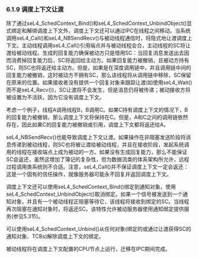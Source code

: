 ### 6.1.9  调度上下文让渡

除了通过seL4_SchedContext_Bind()和seL4_SchedContext_UnbindObject()显式绑定和解绑调度上下文外，调度上下文还可以通过IPC在线程之间移动。当系统调用seL4_Call()和seL4_NBSendRecv()与被动线程通信时，将隐式地让渡调度上下文。主动线程调用seL4_Call()引用端点并与被动线程会合，主动线程的SC将让渡给被动线程。生成的回复能力确保被动方只是借用SC：当回复消息发送出去因而消费掉回复能力后，SC将返回给主动方。如果回复能力被撤销，且被动方持有SC，则SC也将返还给主动方。但是，如果是在深度调用链中，并且调用链中间的回复能力被撤销，这时被动方不拥有SC，那么该线程将从调用链中移除，SC保留在原来的位置。如果接收者没有提供一个回复对象来跟踪让渡(如使用seL4_Wait()而不是seL4_Recv())，SC让渡将不会发生，但是消息仍将被传递；被动接收方将被设置为不活跃，因为它没有调度上下文。

考虑一个例子，线程A调用线程B，B调用C。如果C持有调度上下文的情况下，B的回复能力被撤销，那么调度上下文将保持在C。但是，A和C之间的调用链依然存在，因此如果C的回复能力被撤销或引用，调度上下文都将返还给A。

seL4_NBSendRecv()也能导致调度上下文让渡。如果操作在非阻塞发送阶段将消息传递到被动线程，则SC也将被让渡给被动线程，并且在接收阶段，发起系统调用的线程在接收端点上成为被动的一方。如果没有生成回复能力，那么不能保证SC会返还，虽然这增加了簿记的复杂性，但为数据流类的体系架构所允许，远程过程调用类系统则不合适。注意，seL4_Call()并不保证调度上下文一定会返还：这是一个固有的信任操作，就像服务器可能永不回复并返回调度上下文。

调度上下文还可以使用seL4_SchedContext_Bind()绑定到通知对象，使用seL4_SchedContext_UnbindObject()取消绑定。如果一个信号被发送到一个通知对象，并且有一个被动线程正阻塞等待它，该线程将接收到绑定的SC。当线程再次阻塞在通知对象时，将返还SC。该特性允许被动服务器使用通知绑定提供服务(参见5.3节)。

可以使用seL4_SchedContext_Unbind()从任何对象(绑定的或通过让渡获得SC的通知对象、TCBs)解除调度上下文的绑定。

被动线程将在调度上下文配置的CPU节点上运行，迁移在IPC期间完成。
